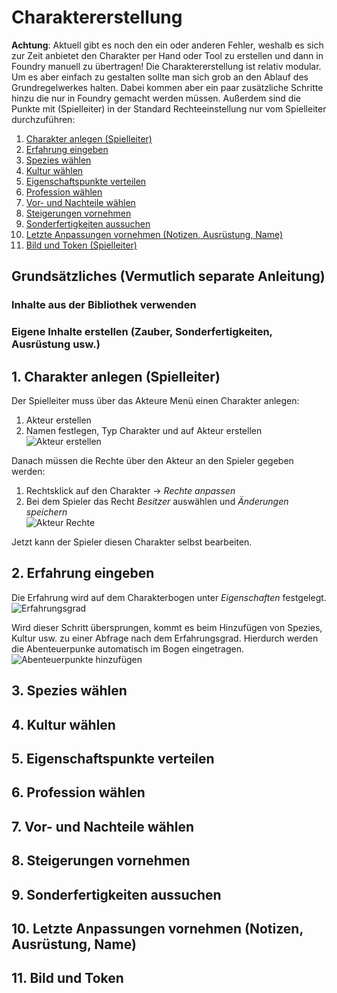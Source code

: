 # Charaktererstellung
**Achtung**: Aktuell gibt es noch den ein oder anderen Fehler, weshalb es sich zur Zeit anbietet den Charakter per Hand oder Tool zu erstellen und dann in Foundry 
manuell zu übertragen!
Die Charaktererstellung ist relativ modular. Um es aber einfach zu gestalten sollte man sich grob an den Ablauf des Grundregelwerkes halten. Dabei kommen aber ein paar zusätzliche Schritte hinzu die nur in Foundry gemacht werden müssen. Außerdem sind die Punkte mit (Spielleiter) in der Standard Rechteeinstellung nur vom Spielleiter durchzuführen:
1. [Charakter anlegen (Spielleiter)](https://github.com/Plushtoast/dsa5-foundryVTT-wiki/blob/master/ger_Charaktererstellung.md#1-charakter-anlegen-spielleiter)
2. [Erfahrung eingeben](https://github.com/Plushtoast/dsa5-foundryVTT-wiki/blob/master/ger_Charaktererstellung.md#2-erfahrung-eingeben)
3. [Spezies wählen](https://github.com/Plushtoast/dsa5-foundryVTT-wiki/blob/master/ger_Charaktererstellung.md#3-spezies-w%C3%A4hlen)
4. [Kultur wählen](https://github.com/Plushtoast/dsa5-foundryVTT-wiki/blob/master/ger_Charaktererstellung.md#4-kultur-w%C3%A4hlen)
5. [Eigenschaftspunkte verteilen](https://github.com/Plushtoast/dsa5-foundryVTT-wiki/blob/master/ger_Charaktererstellung.md#5-eigenschaftspunkte-verteilen)
6. [Profession wählen](https://github.com/Plushtoast/dsa5-foundryVTT-wiki/blob/master/ger_Charaktererstellung.md#6-profession-w%C3%A4hlen)
7. [Vor- und Nachteile wählen](https://github.com/Plushtoast/dsa5-foundryVTT-wiki/blob/master/ger_Charaktererstellung.md#7-vor--und-nachteile-w%C3%A4hlen)
8. [Steigerungen vornehmen](https://github.com/Plushtoast/dsa5-foundryVTT-wiki/blob/master/ger_Charaktererstellung.md#8-steigerungen-vornehmen)
9. [Sonderfertigkeiten aussuchen](https://github.com/Plushtoast/dsa5-foundryVTT-wiki/blob/master/ger_Charaktererstellung.md#9-sonderfertigkeiten-aussuchen)
10. [Letzte Anpassungen vornehmen (Notizen, Ausrüstung, Name)](https://github.com/Plushtoast/dsa5-foundryVTT-wiki/blob/master/ger_Charaktererstellung.md#10-letzte-anpassungen-vornehmen-notizen-ausr%C3%BCstung-name)
11. [Bild und Token (Spielleiter)](https://github.com/Plushtoast/dsa5-foundryVTT-wiki/blob/master/ger_Charaktererstellung.md#11-bild-und-token) 

## Grundsätzliches (Vermutlich separate Anleitung)
### Inhalte aus der Bibliothek verwenden
### Eigene Inhalte erstellen (Zauber, Sonderfertigkeiten, Ausrüstung usw.)

## 1. Charakter anlegen (Spielleiter)
Der Spielleiter muss über das Akteure Menü einen Charakter anlegen:
1. Akteur erstellen
2. Namen festlegen, Typ Charakter und auf Akteur erstellen  
![Akteur erstellen](https://user-images.githubusercontent.com/80099175/112155744-e32bc400-8be5-11eb-97ba-02d49c812720.png)  

Danach müssen die Rechte über den Akteur an den Spieler gegeben werden: 
1. Rechtsklick auf den Charakter -> *Rechte anpassen*
2. Bei dem Spieler das Recht *Besitzer* auswählen und *Änderungen speichern*  
![Akteur Rechte](https://user-images.githubusercontent.com/80099175/112156197-4ddcff80-8be6-11eb-8fbf-676be85cb2c4.png)  

Jetzt kann der Spieler diesen Charakter selbst bearbeiten.

## 2. Erfahrung eingeben
Die Erfahrung wird auf dem Charakterbogen unter *Eigenschaften* festgelegt.  
![Erfahrungsgrad](https://user-images.githubusercontent.com/80099175/112157133-30f4fc00-8be7-11eb-8aed-4d167ffb4ae1.png)

Wird dieser Schritt übersprungen, kommt es beim Hinzufügen von Spezies, Kultur usw. zu einer Abfrage nach dem Erfahrungsgrad. Hierdurch werden die Abenteuerpunke automatisch im Bogen eingetragen.  
![Abenteuerpunkte hinzufügen](https://user-images.githubusercontent.com/80099175/112157700-c7c1b880-8be7-11eb-8f16-56b24cc9e6af.png)

## 3. Spezies wählen
## 4. Kultur wählen
## 5. Eigenschaftspunkte verteilen
## 6. Profession wählen
## 7. Vor- und Nachteile wählen
## 8. Steigerungen vornehmen
## 9. Sonderfertigkeiten aussuchen
## 10. Letzte Anpassungen vornehmen (Notizen, Ausrüstung, Name)
## 11. Bild und Token
